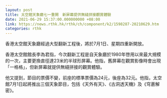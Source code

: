 ```yaml
---
layout: post
title: 太空館天象廳七一重開　新屏幕提供無縫拼接觀賞體驗
date: 2021-06-29 15:37:00.000000000 +08:00
link: https://news.rthk.hk/rthk/ch/component/k2/1598287-20210629.htm
categories: rthk
---
```


香港太空館天象廳經過大型翻新工程後，將於7月1日、星期四重新開放。
 
香港太空館館長李為君指，今次翻新工程是自天象廳於1980年啓用以來最大規模的一次，主要更換直徑達23米的半球形屏幕。他指，舊屏幕在觀賞影像時會出現「一格格」，但新屏幕就提供無縫拼接的觀賞體驗。

他又提到，節目的票價不變，前座的標準票價為24元，後座為32元。他指，太空館7月1日起將推出三個天象節目，包括《天外有天》、《古洞透天機》及《穹蒼解密》。
